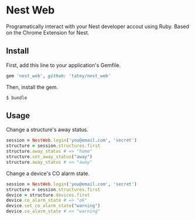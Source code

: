 # Nest Web

Programatically interact with your Nest developer accout using Ruby.
Based on the Chrome Extension for Nest.

## Install

First, add this line to your application's Gemfile.

``` ruby
gem 'nest_web', github: 'tatey/nest_web'
```

Then, install the gem.

```
$ bundle
```

## Usage

Change a structure's away status.

``` ruby
session = NestWeb.login('you@email.com', 'secret')
structure = session.structures.first
structure.away_status # => "home"
structure.set_away_status("away")
structure.away_status # => "away"
```

Change a device's CO alarm state.

``` ruby
session = NestWeb.login('you@email.com', 'secret')
structure = session.structures.first
device = structure.devices.first
device.co_alarm_state # => "ok"
device.set_co_alarm_state("warning")
device.co_alarm_state # => "warning"
```
